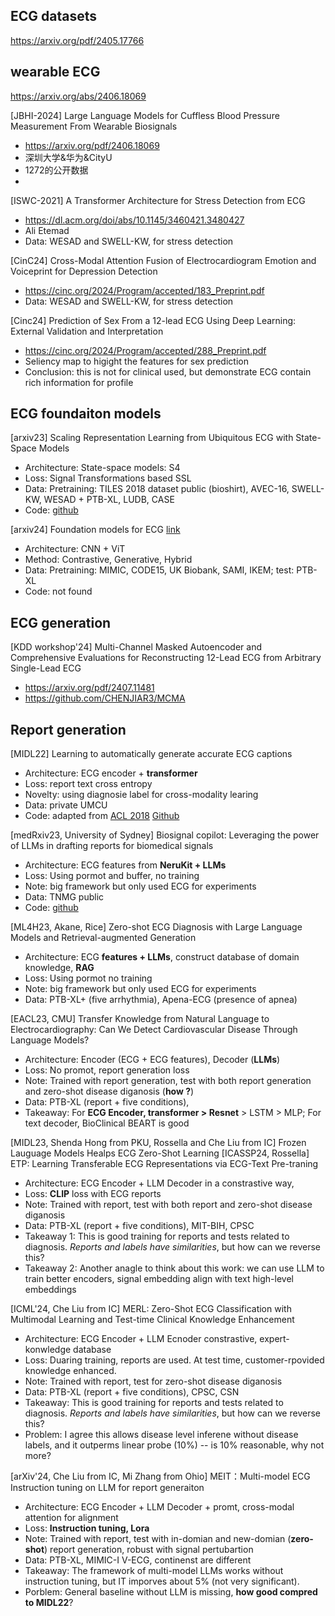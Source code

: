
## ECG datasets
https://arxiv.org/pdf/2405.17766

## wearable ECG
https://arxiv.org/abs/2406.18069

[JBHI-2024] Large Language Models for Cuffless Blood Pressure Measurement From Wearable Biosignals 
- https://arxiv.org/pdf/2406.18069
- 深圳大学&华为&CityU
- 1272的公开数据
- 
[ISWC-2021] A Transformer Architecture for Stress Detection from ECG
- https://dl.acm.org/doi/abs/10.1145/3460421.3480427
- Ali Etemad
- Data: WESAD and SWELL-KW, for stress detection

[CinC24] Cross-Modal Attention Fusion of Electrocardiogram Emotion and Voiceprint for Depression Detection
- https://cinc.org/2024/Program/accepted/183_Preprint.pdf
- Data: WESAD and SWELL-KW, for stress detection

[Cinc24] Prediction of Sex From a 12-lead ECG Using Deep Learning: External Validation and Interpretation
- https://cinc.org/2024/Program/accepted/288_Preprint.pdf
- Seliency map to higight the features for sex prediction
- Conclusion: this is not for clinical used, but demonstrate ECG contain rich information for profile

  
## ECG foundaiton models
[arxiv23] Scaling Representation Learning from Ubiquitous ECG with State-Space Models
  - Architecture: State-space models: S4
  - Loss: Signal Transformations based SSL
  - Data: Pretraining: TILES 2018 dataset public (bioshirt),  AVEC-16, SWELL-KW,  WESAD + PTB-XL, LUDB, CASE
  - Code: [github](https://github.com/klean2050/tiles_ecg_model)

[arxiv24] Foundation models for ECG  [link](https://arxiv.org/pdf/2407.07110)
  - Architecture: CNN + ViT
  - Method: Contrastive, Generative, Hybrid
  - Data: Pretraining: MIMIC, CODE15, UK Biobank, SAMI, IKEM; test: PTB-XL 
  - Code: not found
 
## ECG generation
[KDD workshop'24] Multi-Channel Masked Autoencoder and Comprehensive Evaluations for Reconstructing 12-Lead ECG from Arbitrary Single-Lead ECG
- https://arxiv.org/pdf/2407.11481
- https://github.com/CHENJIAR3/MCMA

## Report generation
[MIDL22] Learning to automatically generate accurate ECG captions
  - Architecture: ECG encoder + **transformer**
  - Loss: report text cross entropy
  - Novelty: using diagnosie label for cross-modality learing
  - Data: private UMCU
  - Code: adapted from [ACL 2018](https://arxiv.org/abs/1711.08195) [Github](https://github.com/havecats/Medical-Report-Generation-OntheAutomaticGeneration?tab=readme-ov-file)

[medRxiv23, University of Sydney] Biosignal copilot: Leveraging the power of LLMs in drafting reports for biomedical signals
  - Architecture: ECG features from **NeruKit + LLMs**
  - Loss: Using pormot and buffer, no training
  - Note: big framework but only used ECG for experiments
  - Data: TNMG public
  - Code: [github](https://github.com/NeuroSyd/signal_copilot)

[ML4H23, Akane, Rice] Zero-shot ECG Diagnosis with Large Language Models and Retrieval-augmented Generation
  - Architecture: ECG **features + LLMs**, construct database of domain knowledge, **RAG**
  - Loss: Using pormot no training
  - Note: big framework but only used ECG for experiments
  - Data: PTB-XL+ (five arrhythmia), Apena-ECG (presence of apnea)

[EACL23, CMU] Transfer Knowledge from Natural Language to Electrocardiography: Can We Detect Cardiovascular Disease Through Language Models?  
  - Architecture: Encoder (ECG + ECG features), Decoder (**LLMs**) 
  - Loss: No promot, report generation loss
  - Note: Trained with report generation, test with both report generation and zero-shot disease diganosis (**how ?**)
  - Data: PTB-XL (report + five conditions), 
  - Takeaway: For **ECG Encoder, transformer > Resnet** > LSTM > MLP; For text decoder, BioClinical BEART is good

[MIDL23, Shenda Hong from PKU, Rossella and Che Liu from IC] Frozen Lauguage Models Healps ECG Zero-Shot Learning
[ICASSP24, Rossella] ETP: Learning Transferable ECG Representations via ECG-Text Pre-traning
  - Architecture: ECG Encoder + LLM Decoder in a constrastive way, 
  - Loss: **CLIP** loss with ECG reports
  - Note: Trained with report, test with both report and zero-shot disease diganosis
  - Data: PTB-XL (report + five conditions),  MIT-BIH, CPSC 
  - Takeaway 1: This is good training for reports and tests related to diagnosis. *Reports and labels have similarities*, but how can we reverse this?
  - Takeaway 2: Another anagle to think about this work: we can use LLM to train better encoders,  signal embedding align with text high-level embeddings

[ICML'24, Che Liu from IC] MERL: Zero-Shot ECG Classification with Multimodal Learning and Test-time Clinical Knowledge Enhancement
  - Architecture: ECG Encoder  + LLM Ecnoder constrastive,  expert-konwledge database
  - Loss: Duaring training, reports are used. At test time, customer-rpovided knowledge enhanced.
  - Note: Trained with report, test for zero-shot disease diganosis
  - Data: PTB-XL (report + five conditions), CPSC, CSN
  - Takeaway: This is good training for reports and tests related to diagnosis. *Reports and labels have similarities*, but how can we reverse this?
  - Problem: I agree this allows disease level inferene without disease labels, and it outperms linear probe (10%) -- is 10% reasonable, why not more? 

    
[arXiv'24, Che Liu from IC, Mi Zhang from Ohio] MEIT：Multi-model ECG Instruction tuning on LLM for report generaiton
  - Architecture: ECG Encoder + LLM Decoder + promt,  cross-modal attention for alignment
  - Loss: **Instruction tuning, Lora**
  - Note: Trained with report, test with in-domian and new-domian (**zero-shot**) report generation, robust with signal pertubartion
  - Data: PTB-XL, MIMIC-I V-ECG, continenst are different
  - Takeaway: The framework of multi-model LLMs works without instruction tuning, but IT imporves about 5% (not very significant).
  - Porblem: General baseline without LLM is missing, **how good compred to MIDL22**?
